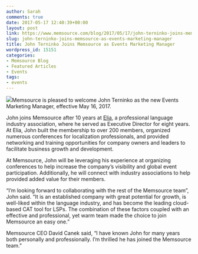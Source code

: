 ```yaml
---
author: Sarah
comments: true
date: 2017-05-17 12:40:39+00:00
layout: post
link: https://www.memsource.com/blog/2017/05/17/john-terninko-joins-memsource-as-events-marketing-manager/
slug: john-terninko-joins-memsource-as-events-marketing-manager
title: John Terninko Joins Memsource as Events Marketing Manager
wordpress_id: 15151
categories:
- Memsource Blog
- Featured Articles
- Events
tags:
- events
---
```


[![](http://www.memsource.com/wp-content/uploads/2017/05/John_Terninko.jpg)](http://www.memsource.com/wp-content/uploads/2017/05/John_Terninko.jpg)Memsource is pleased to welcome John Terninko as the new Events Marketing Manager, effective May 16, 2017.

John joins Memsource after 10 years at [Elia](http://elia-association.org/), a professional language industry association, where he served as Executive Director for eight years. At Elia, John built the membership to over 200 members, organized numerous conferences for localization professionals, and provided networking and training opportunities for company owners and leaders to facilitate business growth and development.<!-- more -->

At Memsource, John will be leveraging his experience at organizing conferences to help increase the company’s visibility and global event participation. Additionally, he will connect with industry associations to help provided added value for their members.

“I’m looking forward to collaborating with the rest of the Memsource team”, John said. “It is an established company with great potential for growth, is well-liked within the language industry, and has become the leading cloud-based CAT tool for LSPs. The combination of these factors coupled with an effective and professional, yet warm team made the choice to join Memsource an easy one.”

Memsource CEO David Canek said, “I have known John for many years both personally and professionally. I’m thrilled he has joined the Memsource team.”
